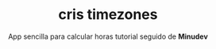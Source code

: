 <div align="center">
  <h1>cris timezones</h1>
  <p>App sencilla  para calcular horas tutorial seguido de <strong>Minudev</strong></p>
  </div>
